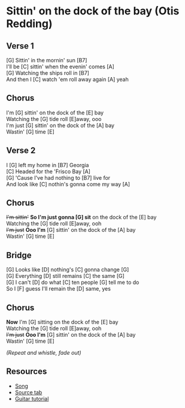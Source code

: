 # Sittin' on the dock of the bay (Otis Redding)
 
## Verse 1

[G] Sittin' in the mornin' sun [B7]  
I'll be [C] sittin' when the evenin' comes [A]  
[G] Watching the ships roll in [B7]  
And then I [C] watch 'em roll away again [A] yeah

## Chorus

I'm [G] sittin' on the dock of the [E] bay  
Watching the [G] tide roll [E]away, ooo  
I'm just [G] sittin' on the dock of the [A] bay  
Wastin' [G] time [E]

## Verse 2

I [G] left my home in [B7] Georgia  
[C] Headed for the 'Frisco Bay [A]  
[G] 'Cause I've had nothing to [B7] live for  
And look like [C] nothin's gonna come my way [A]

## Chorus

~~I'm sittin'~~ **So I'm just gonna [G] sit** on the dock of the [E] bay  
Watching the [G] tide roll [E]away, ooh  
~~I'm just~~ **Ooo I'm** [G] sittin' on the dock of the [A] bay  
Wastin' [G] time [E]

## Bridge

                         
[G] Looks like [D] nothing's [C] gonna change [G]  
[G] Everything [D] still remains [C] the same [G]  
[G] I can't [D] do what [C] ten people [G] tell me to do  
So I [F] guess I'll remain the [D] same, yes

## Chorus

**Now** I'm [G] sitting on the dock of the [E] bay  
Watching the [G] tide roll [E]away, ooh  
~~I'm just~~ **Ooo I'm** [G] sittin' on the dock of the [A] bay  
Wastin' [G] time [E]

_(Repeat and whistle, fade out)_

## Resources

- [Song](https://www.youtube.com/watch?v=rTVjnBo96Ug)
- [Source tab](https://tabs.ultimate-guitar.com/tab/otis-redding/sittin-on-the-dock-of-the-bay-chords-1088518)
- [Guitar tutorial](https://www.youtube.com/watch?v=WNvoNPbmREY)
